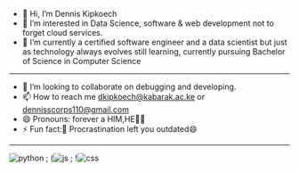 - 👋 Hi, I’m Dennis Kipkoech 
- 👀 I’m interested in Data Science, software & web development not to forget cloud services.
- 🌱 I’m currently a certified software engineer and a data scientist but just as technology always evolves  still learning, currently pursuing Bachelor of Science in Computer Science
- -----------------------------------------------------------------------------------------------
- 💞️ I’m looking to collaborate on debugging and developing. 
- 📫 How to reach me dkipkoech@kabarak.ac.ke or dennisscorps110@gmail.com
- 😄 Pronouns: forever a HIM,HE🤩🤩
- ⚡ Fun fact:👀 Procrastination left you outdated😄 
----------------------------------------------------------------------------------------------------

![python](https://www.shutterstock.com/image-vector/python-coding-language-sign-on-260nw-1389877574.jpg) ; (![js](https://github.com/user-attachments/assets/5d7f23cd-119d-4102-a6fd-3d4dd8b57820) ; !![css](https://github.com/user-attachments/assets/27063051-9b89-456a-9896-f9d014694e85)




<!---
Farahou110/Farahou110 is a ✨ special ✨ repository because its `README.md` (this file) appears on your GitHub profile.
You can click the Preview link to take a look at your changes.
--->
